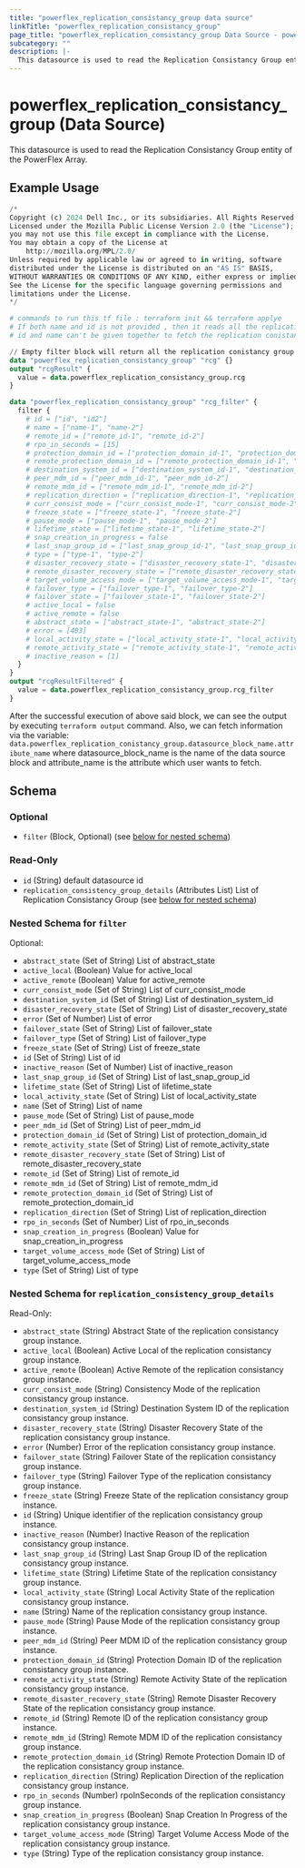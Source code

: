 ```yaml
---
title: "powerflex_replication_consistancy_group data source"
linkTitle: "powerflex_replication_consistancy_group"
page_title: "powerflex_replication_consistancy_group Data Source - powerflex"
subcategory: ""
description: |-
  This datasource is used to read the Replication Consistancy Group entity of the PowerFlex Array.
---
```


# powerflex_replication_consistancy_group (Data Source)

This datasource is used to read the Replication Consistancy Group entity of the PowerFlex Array.

## Example Usage

```terraform
/*
Copyright (c) 2024 Dell Inc., or its subsidiaries. All Rights Reserved.
Licensed under the Mozilla Public License Version 2.0 (the "License");
you may not use this file except in compliance with the License.
You may obtain a copy of the License at
    http://mozilla.org/MPL/2.0/
Unless required by applicable law or agreed to in writing, software
distributed under the License is distributed on an "AS IS" BASIS,
WITHOUT WARRANTIES OR CONDITIONS OF ANY KIND, either express or implied.
See the License for the specific language governing permissions and
limitations under the License.
*/

# commands to run this tf file : terraform init && terraform applye
# If both name and id is not provided , then it reads all the replication conistancy group
# id and name can't be given together to fetch the replication conistancy group .

// Empty filter block will return all the replication conistancy group
data "powerflex_replication_consistancy_group" "rcg" {}
output "rcgResult" {
  value = data.powerflex_replication_consistancy_group.rcg
}

data "powerflex_replication_consistancy_group" "rcg_filter" {
  filter {
    # id = ["id", "id2"]
    # name = ["name-1", "name-2"]
    # remote_id = ["remote_id-1", "remote_id-2"]
    # rpo_in_seconds = [15]
    # protection_domain_id = ["protection_domain_id-1", "protection_domain_id-2"]
    # remote_protection_domain_id = ["remote_protection_domain_id-1", "remote_protection_domain_id-2"]
    # destination_system_id = ["destination_system_id-1", "destination_system_id-2"]
    # peer_mdm_id = ["peer_mdm_id-1", "peer_mdm_id-2"]
    # remote_mdm_id = ["remote_mdm_id-1", "remote_mdm_id-2"]
    # replication_direction = ["replication_direction-1", "replication_direction-2"]
    # curr_consist_mode = ["curr_consist_mode-1", "curr_consist_mode-2"]
    # freeze_state = ["freeze_state-1", "freeze_state-2"]
    # pause_mode = ["pause_mode-1", "pause_mode-2"]
    # lifetime_state = ["lifetime_state-1", "lifetime_state-2"]
    # snap_creation_in_progress = false
    # last_snap_group_id = ["last_snap_group_id-1", "last_snap_group_id-2"]
    # type = ["type-1", "type-2"]
    # disaster_recovery_state = ["disaster_recovery_state-1", "disaster_recovery_state-2"]
    # remote_disaster_recovery_state = ["remote_disaster_recovery_state-1", "remote_disaster_recovery_state-2"]
    # target_volume_access_mode = ["target_volume_access_mode-1", "target_volume_access_mode-2"]
    # failover_type = ["failover_type-1", "failover_type-2"]
    # failover_state = ["failover_state-1", "failover_state-2"]
    # active_local = false
    # active_remote = false
    # abstract_state = ["abstract_state-1", "abstract_state-2"]
    # error = [403]
    # local_activity_state = ["local_activity_state-1", "local_activity_state-2"]
    # remote_activity_state = ["remote_activity_state-1", "remote_activity_state-2"]
    # inactive_reason = [1]
  }
}
output "rcgResultFiltered" {
  value = data.powerflex_replication_consistancy_group.rcg_filter
}
```

After the successful execution of above said block, we can see the output by executing `terraform output` command. Also, we can fetch information via the variable: `data.powerflex_replication_conistancy_group.datasource_block_name.attribute_name` where datasource_block_name is the name of the data source block and attribute_name is the attribute which user wants to fetch.

<!-- schema generated by tfplugindocs -->
## Schema

### Optional

- `filter` (Block, Optional) (see [below for nested schema](#nestedblock--filter))

### Read-Only

- `id` (String) default datasource id
- `replication_consistency_group_details` (Attributes List) List of Replication Consistancy Group (see [below for nested schema](#nestedatt--replication_consistency_group_details))

<a id="nestedblock--filter"></a>
### Nested Schema for `filter`

Optional:

- `abstract_state` (Set of String) List of abstract_state
- `active_local` (Boolean) Value for active_local
- `active_remote` (Boolean) Value for active_remote
- `curr_consist_mode` (Set of String) List of curr_consist_mode
- `destination_system_id` (Set of String) List of destination_system_id
- `disaster_recovery_state` (Set of String) List of disaster_recovery_state
- `error` (Set of Number) List of error
- `failover_state` (Set of String) List of failover_state
- `failover_type` (Set of String) List of failover_type
- `freeze_state` (Set of String) List of freeze_state
- `id` (Set of String) List of id
- `inactive_reason` (Set of Number) List of inactive_reason
- `last_snap_group_id` (Set of String) List of last_snap_group_id
- `lifetime_state` (Set of String) List of lifetime_state
- `local_activity_state` (Set of String) List of local_activity_state
- `name` (Set of String) List of name
- `pause_mode` (Set of String) List of pause_mode
- `peer_mdm_id` (Set of String) List of peer_mdm_id
- `protection_domain_id` (Set of String) List of protection_domain_id
- `remote_activity_state` (Set of String) List of remote_activity_state
- `remote_disaster_recovery_state` (Set of String) List of remote_disaster_recovery_state
- `remote_id` (Set of String) List of remote_id
- `remote_mdm_id` (Set of String) List of remote_mdm_id
- `remote_protection_domain_id` (Set of String) List of remote_protection_domain_id
- `replication_direction` (Set of String) List of replication_direction
- `rpo_in_seconds` (Set of Number) List of rpo_in_seconds
- `snap_creation_in_progress` (Boolean) Value for snap_creation_in_progress
- `target_volume_access_mode` (Set of String) List of target_volume_access_mode
- `type` (Set of String) List of type


<a id="nestedatt--replication_consistency_group_details"></a>
### Nested Schema for `replication_consistency_group_details`

Read-Only:

- `abstract_state` (String) Abstract State of the replication consistancy group instance.
- `active_local` (Boolean) Active Local of the replication consistancy group instance.
- `active_remote` (Boolean) Active Remote of the replication consistancy group instance.
- `curr_consist_mode` (String) Consistency Mode of the replication consistancy group instance.
- `destination_system_id` (String) Destination System ID of the replication consistancy group instance.
- `disaster_recovery_state` (String) Disaster Recovery State of the replication consistancy group instance.
- `error` (Number) Error of the replication consistancy group instance.
- `failover_state` (String) Failover State of the replication consistancy group instance.
- `failover_type` (String) Failover Type of the replication consistancy group instance.
- `freeze_state` (String) Freeze State of the replication consistancy group instance.
- `id` (String) Unique identifier of the replication consistancy group instance.
- `inactive_reason` (Number) Inactive Reason of the replication consistancy group instance.
- `last_snap_group_id` (String) Last Snap Group ID of the replication consistancy group instance.
- `lifetime_state` (String) Lifetime State of the replication consistancy group instance.
- `local_activity_state` (String) Local Activity State of the replication consistancy group instance.
- `name` (String) Name of the replication consistancy group instance.
- `pause_mode` (String) Pause Mode of the replication consistancy group instance.
- `peer_mdm_id` (String) Peer MDM ID of the replication consistancy group instance.
- `protection_domain_id` (String) Protection Domain ID of the replication consistancy group instance.
- `remote_activity_state` (String) Remote Activity State of the replication consistancy group instance.
- `remote_disaster_recovery_state` (String) Remote Disaster Recovery State of the replication consistancy group instance.
- `remote_id` (String) Remote ID of the replication consistancy group instance.
- `remote_mdm_id` (String) Remote MDM ID of the replication consistancy group instance.
- `remote_protection_domain_id` (String) Remote Protection Domain ID of the replication consistancy group instance.
- `replication_direction` (String) Replication Direction of the replication consistancy group instance.
- `rpo_in_seconds` (Number) rpoInSeconds of the replication consistancy group instance.
- `snap_creation_in_progress` (Boolean) Snap Creation In Progress of the replication consistancy group instance.
- `target_volume_access_mode` (String) Target Volume Access Mode of the replication consistancy group instance.
- `type` (String) Type of the replication consistancy group instance.
